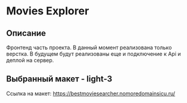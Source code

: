 # Movies Explorer

## Описание
Фронтенд часть проекта. В данный момент реализована только верстка. В будущем будут реализованы еще и подключение к Api и деплой на сервер.

## Выбранный макет - light-3

Cсылка на макет: https://bestmoviesearcher.nomoredomainsicu.ru/
